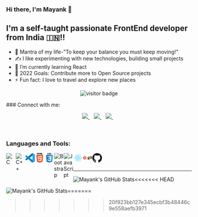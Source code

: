 ### Hi there, I'm Mayank 👋

## I'm a self-taught passionate FrontEnd developer from India 🇮🇳!!

- 🌱 Mantra of my life-"To keep your balance you must keep moving!"
- ✍️ I like experimenting with new technologies, building small projects
- 👯 I’m currently learning React
- 🥅 2022 Goals: Contribute more to Open Source projects
- ⚡ Fun fact: I love to travel and explore new places

<p align='center'>
   <img src="https://visitor-badge.glitch.me/badge?page_id=mayanktyagi1709.mayanktyagi1709" alt="visitor badge"/>
        
</p>
### Connect with me:

<p align='center'>
  
  <a href="https://www.linkedin.com/in/mayanktyagi1709/">
    <img src="https://img.shields.io/badge/LinkedIn-0077B5?style=for-the-badge&logo=linkedin&logoColor=white" />
  </a>&nbsp;&nbsp;
  <a href="https://twitter.com/iamtyagi__">
    <img src="https://img.shields.io/badge/Twitter-1DA1F2?style=for-the-badge&logo=twitter&logoColor=white" />
  </a>&nbsp;&nbsp;
  <a href="https://www.instagram.com/mayank.tyagi__/">
    <img src="https://img.shields.io/badge/instagram-%23E4405F.svg?&style=for-the-badge&logo=instagram&logoColor=white" />        
  </a>&nbsp;&nbsp;
  
</p>


<br />

### Languages and Tools:

<img align="left" alt="C" width="26px" src="https://raw.githubusercontent.com/jmnote/z-icons/master/svg/c.svg" />
<img align="left" alt="C++" width="26px" src="https://raw.githubusercontent.com/jmnote/z-icons/master/svg/cpp.svg" />
<img align="left" alt="Visual Studio Code" width="26px" src="https://raw.githubusercontent.com/github/explore/80688e429a7d4ef2fca1e82350fe8e3517d3494d/topics/visual-studio-code/visual-studio-code.png" />
<img align="left" alt="HTML5" width="26px" src="https://raw.githubusercontent.com/github/explore/80688e429a7d4ef2fca1e82350fe8e3517d3494d/topics/html/html.png" />
<img align="left" alt="CSS3" width="26px" src="https://raw.githubusercontent.com/github/explore/80688e429a7d4ef2fca1e82350fe8e3517d3494d/topics/css/css.png" />
<img align="left" alt="Bootstrap" width="26px" src="https://raw.githubusercontent.com/jmnote/z-icons/master/svg/bootstrap.svg" />
<img align="left" alt="JavaScript" width="26px" src="https://raw.githubusercontent.com/jmnote/z-icons/master/svg/javascript.svg" />
<img align="left" alt="React" width="26px" src="https://raw.githubusercontent.com/github/explore/80688e429a7d4ef2fca1e82350fe8e3517d3494d/topics/react/react.png" />
<img align="left" alt="Git" width="26px" src="https://raw.githubusercontent.com/github/explore/80688e429a7d4ef2fca1e82350fe8e3517d3494d/topics/git/git.png" />
<img align="left" alt="GitHub" width="26px" src="https://raw.githubusercontent.com/github/explore/78df643247d429f6cc873026c0622819ad797942/topics/github/github.png" />


<br />
<br />

---

<<<<<<< HEAD
<img align="left" alt="Mayank's GitHub Stats" src="https://github-readme-stats.vercel.app/api?username=mayanktyagi1709&show_icons=true&theme=radical" />

=======
<img align="left" alt="Mayank's GitHub Stats" src="https://github-readme-stats.vercel.app/api?username=mayanktyagi1709&show_icons=true&hide_border=true" />
>>>>>>> 20f923bb127e345ecbf3b48446c9e558aefb3971

[twitter]: https://twitter.com/iamtyagi__
[instagram]: https://www.instagram.com/mayank.tyagi__/
[linkedin]: https://www.linkedin.com/in/mayanktyagi1709/
